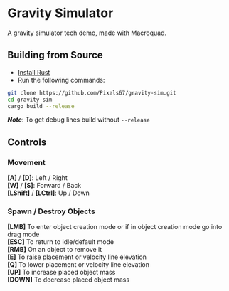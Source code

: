 # Gravity Simulator

A gravity simulator tech demo, made with Macroquad.

## Building from Source

- [Install Rust](https://www.rust-lang.org/learn/get-started)
- Run the following commands:

```sh
git clone https://github.com/Pixels67/gravity-sim.git
cd gravity-sim
cargo build --release
```

***Note***: To get debug lines build without `--release`

## Controls

### Movement

**[A]** / **[D]**: Left / Right \
**[W]** / **[S]**: Forward / Back \
**[LShift]** / **[LCtrl]**: Up / Down

### Spawn / Destroy Objects

**[LMB]** To enter object creation mode or if in object creation mode go into drag mode \
**[ESC]** To return to idle/default mode \
**[RMB]** On an object to remove it \
**[E]** To raise placement or velocity line elevation \
**[Q]** To lower placement or velocity line elevation \
**[UP]** To increase placed object mass \
**[DOWN]** To decrease placed object mass
